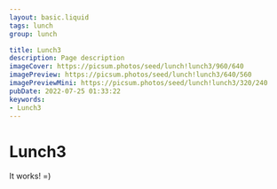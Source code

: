 ```yaml
---
layout: basic.liquid
tags: lunch
group: lunch

title: Lunch3
description: Page description
imageCover: https://picsum.photos/seed/lunch!lunch3/960/640
imagePreview: https://picsum.photos/seed/lunch!lunch3/640/560
imagePreviewMini: https://picsum.photos/seed/lunch!lunch3/320/240
pubDate: 2022-07-25 01:33:22
keywords:
- Lunch3
---
```


# Lunch3

It works! =)
